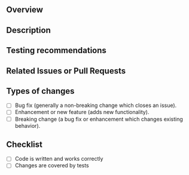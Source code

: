 <!-- Thank you for your contribution to Apache Airavata!

     Please file this form by replacing the Markdown comments
     with your text. If a section needs no action - remove it.

     Also remember, that Airavata uses the Review-Then-Commit (RTC) model
     of code collaboration. Positive feedback is represented +1 from committers
     and negative is a -1. The -1 also means veto, and needs to be addressed
     to proceed. Once there are no objections, the PR can be merged by a
     airavata committer.
-->
## Overview
<!--- Provide a concise summary of your changes in the Title -->

## Description
<!--- Provide a detailed description of your changes. -->
<!--- Include details of what problem you are solving-->

## Testing recommendations

<!-- Describe how we can test your changes.
     Does it provides any behaviour that the end users
     could notice? -->

## Related Issues or Pull Requests

<!-- If your changes affects multiple components in different
     repositories please put links to those issues or pull requests here.  -->
     
## Types of changes
<!--- What types of changes does your code introduce? Use `x` in all the boxes that apply: -->
- [ ] Bug fix (generally a non-breaking change which closes an issue).
- [ ] Enhancement or new feature (adds new functionality).
- [ ] Breaking change (a bug fix or enhancement which changes existing behavior).

## Checklist

- [ ] Code is written and works correctly
- [ ] Changes are covered by tests